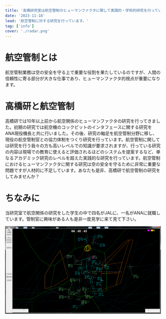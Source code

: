 ```yaml
---
title: '高橋研究室は航空管制のヒューマンファクタに関して実践的・学術的研究を行っている日本で(ほぼ）唯一の研究室です'
date: '2023-11-18'
lead: '航空管制に対する研究を行っています。'
tag: ['info']
cover: './radar.png'
---
```


# 航空管制とは

航空管制業務は空の安全を守る上で重要な役割を果たしているのですが、人間の信頼性に寄る部分が大きな仕事であり、ヒューマンファクタ的視点が重要になります。

# 高橋研と航空管制

高橋研では10年以上前から航空関係のヒューマンファクタの研究を行ってきました。初期の研究では航空機のコックピットのインタフェースに関する研究をANA現役機長と共に行いました。その後、研究の軸足を航空管制分野に移し、現役の航空管制官との協力体制をつくり研究を行っています。航空管制に関しては研究を行う我々の方も高いレベルでの知識が要求されますが、行っている研究の内容は現場での教育に使えると評価されるほどのシステムを提案するなど、単なるアカデミック研究のレベルを超えた実践的な研究を行っています。航空管制におけるヒューマンファクタに関する研究は空の安全を守るために非常に重要な問題ですが人材的に不足しています。あなたも是非、高橋研で航空管制の研究をしてみませんか？

# ちなみに

当研究室で航空関係の研究をした学生の中で四名がJALに、一名がANAに就職しています。管制官に興味がある人も是非一度見学に来て見て下さい。

![航空管制レーダー画面](./radar.png)
